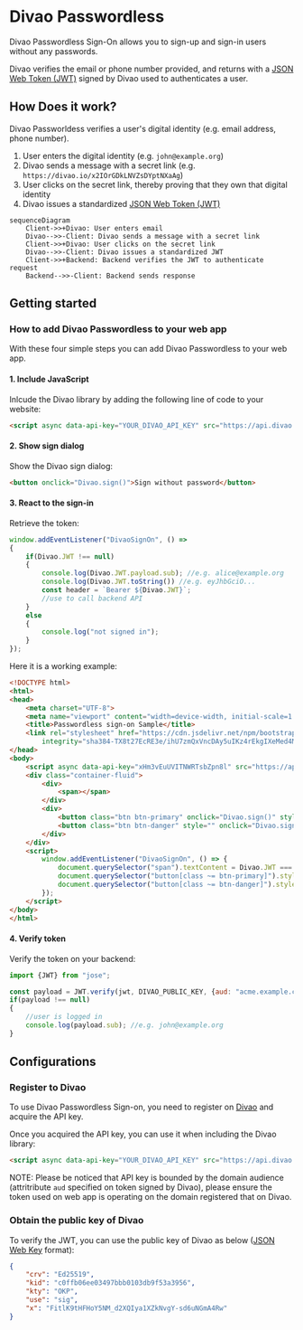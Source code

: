 # Divao Passwordless

Divao Passwordless Sign-On allows you to sign-up and sign-in users without any passwords.

Divao verifies the email or phone number provided, and returns with a [JSON Web Token (JWT)](https://en.wikipedia.org/wiki/JSON_Web_Token) signed by Divao used to authenticates a user.

## How Does it work?

Divao Passworldess verifies a user's digital identity (e.g. email address, phone number).

1. User enters the digital identity (e.g. `john@example.org`)
1. Divao sends a message with a secret link (e.g. `https://divao.io/x2IOrGDkLNVZsDYptNXaAg`)
1. User clicks on the secret link, thereby proving that they own that digital identity
1. Divao issues a standardized [JSON Web Token (JWT)](https://en.wikipedia.org/wiki/JSON_Web_Token)


```mermaid
sequenceDiagram
    Client->>+Divao: User enters email
    Divao-->>-Client: Divao sends a message with a secret link
    Client->>+Divao: User clicks on the secret link
    Divao-->>-Client: Divao issues a standardized JWT
    Client->>+Backend: Backend verifies the JWT to authenticate request
    Backend-->>-Client: Backend sends response
```

## Getting started

### How to add Divao Passwordless to your web app

With these four simple steps you can add Divao Passwordless to your web app.

#### 1. Include JavaScript

Inlcude the Divao library by adding the following line of code to your website:

```html
<script async data-api-key="YOUR_DIVAO_API_KEY" src="https://api.divao.io/v1/"></script>
```

#### 2. Show sign dialog

Show the Divao sign dialog:

```html
<button onclick="Divao.sign()">Sign without password</button>
```

#### 3. React to the sign-in

Retrieve the token:

```js
window.addEventListener("DivaoSignOn", () =>
{
    if(Divao.JWT !== null)
    {
        console.log(Divao.JWT.payload.sub); //e.g. alice@example.org
        console.log(Divao.JWT.toString()) //e.g. eyJhbGciO...
        const header = `Bearer ${Divao.JWT}`;    
        //use to call backend API
    }
    else
    {
        console.log("not signed in");
    }
});
```

Here it is a working example:

```html
<!DOCTYPE html>
<html>
<head>
    <meta charset="UTF-8">
    <meta name="viewport" content="width=device-width, initial-scale=1.0">
    <title>Passwordless sign-on Sample</title>
    <link rel="stylesheet" href="https://cdn.jsdelivr.net/npm/bootstrap@4.5.3/dist/css/bootstrap.min.css"
        integrity="sha384-TX8t27EcRE3e/ihU7zmQxVncDAy5uIKz4rEkgIXeMed4M0jlfIDPvg6uqKI2xXr2" crossorigin="anonymous">
</head>
<body>
    <script async data-api-key="xHm3vEuUVITNWRTsbZpn8l" src="https://api.divao.io/v1/"></script>
    <div class="container-fluid">
        <div>
            <span></span>
        </div>
        <div>
            <button class="btn btn-primary" onclick="Divao.sign()" style="display: none;">Sign on</button>
            <button class="btn btn-danger" style="" onclick="Divao.signout()">Sign out</button>
        </div>
    </div>
    <script>
        window.addEventListener("DivaoSignOn", () => {
            document.querySelector("span").textContent = Divao.JWT === null ? "You have not sign up yet." : `Welcome ${Divao.JWT.payload.sub}`;
            document.querySelector("button[class ~= btn-primary]").style.display = Divao.JWT === null ? "" : "none";
            document.querySelector("button[class ~= btn-danger]").style.display = Divao.JWT === null ? "none" : "";
        });
    </script>
</body>
</html>
```

#### 4. Verify token

Verify the token on your backend:

```js
import {JWT} from "jose";

const payload = JWT.verify(jwt, DIVAO_PUBLIC_KEY, {aud: "acme.example.com"});
if(payload !== null)
{
    //user is logged in
    console.log(payload.sub); //e.g. john@example.org
}
```

## Configurations

### Register to Divao

To use Divao Passwordless Sign-on, you need to register on  [Divao](https://divao.io/dashboard.html) and acquire the API key.

Once you acquired the API key, you can use it when including the Divao library:

```html
<script async data-api-key="YOUR_DIVAO_API_KEY" src="https://api.divao.io/v1/"></script>
```

NOTE: Please be noticed that API key is bounded by the domain audience (attritribute `aud` specified on token signed by Divao), please ensure the token used on web app is operating on the domain registered that on Divao.

### Obtain the public key of Divao

To verify the JWT, you can use the public key of Divao as below ([JSON Web Key](https://tools.ietf.org/html/rfc7517) format):

```json
{
    "crv": "Ed25519",
    "kid": "c0ffb06ee03497bbb0103db9f53a3956",
    "kty": "OKP",
    "use": "sig",
    "x": "FitlK9tHFHoY5NM_d2XQIya1XZkNvgY-sd6uNGmA4Rw"
}
```